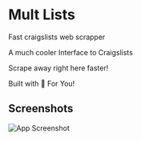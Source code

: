 # Mult Lists

Fast craigslists web scrapper

A much cooler Interface to Craigslists

Scrape away right here faster!

Built with 🤍 For You!



## Screenshots

![App Screenshot](![image](https://user-images.githubusercontent.com/68841296/129092327-be3faad7-6010-40ee-821c-34365e90534b.png))

  
